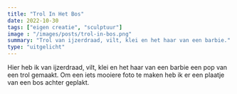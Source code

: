 ```yaml
---
title: "Trol In Het Bos"
date: 2022-10-30
tags: ["eigen creatie", "sculptuur"]
image : "/images/posts/trol-in-bos.png"
summary: "Trol van ijzerdraad, vilt, klei en het haar van een barbie."
type: "uitgelicht"
---
```


Hier heb ik van ijzerdraad, vilt, klei en het haar van een barbie een pop van een trol gemaakt. Om een iets mooiere foto te maken heb ik er een plaatje van een bos achter geplakt. 